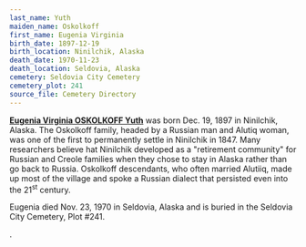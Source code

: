 ```yaml
---
last_name: Yuth
maiden_name: Oskolkoff
first_name: Eugenia Virginia
birth_date: 1897-12-19
birth_location: Ninilchik, Alaska
death_date: 1970-11-23
death_location: Seldovia, Alaska
cemetery: Seldovia City Cemetery
cemetery_plot: 241
source_file: Cemetery Directory
---
```


[**Eugenia Virginia OSKOLKOFF Yuth**](./YUTHFamily.md) was born Dec. 19, 1897 in Ninilchik,
Alaska. The Oskolkoff family, headed by a Russian man and Alutiq woman,
was one of the first to permanently settle in Ninilchik in 1847. Many researchers believe hat Ninilchik developed as a "retirement community" for Russian and Creole families when they chose to stay in Alaska rather than go back to Russia. Oskolkoff
descendants, who often married Alutiiq, made up most of the village and
spoke a Russian dialect that persisted even into the 21<sup>st</sup>
century.

Eugenia died Nov. 23, 1970 in Seldovia, Alaska and is buried in the
Seldovia City Cemetery, Plot \#241.

.

